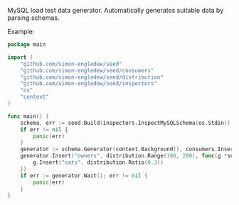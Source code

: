 MySQL load test data generator. Automatically generates suitable data by parsing schemas.

Example:

```go
package main

import (
	"github.com/simon-engledew/seed"
	"github.com/simon-engledew/seed/consumers"
	"github.com/simon-engledew/seed/distribution"
	"github.com/simon-engledew/seed/inspectors"
	"os"
	"context"
)

func main() {
	schema, err := seed.Build(inspectors.InspectMySQLSchema(os.Stdin))
	if err != nil {
		panic(err)
	}
	generator := schema.Generator(context.Background(), consumers.InsertWriter(os.Stdout, 100))
	generator.Insert("owners", distribution.Range(100, 200), func(g *seed.RowGenerator) {
		g.Insert("cats", distribution.Ratio(0.3))
	})
	if err := generator.Wait(); err != nil {
		panic(err)
	}
}
```
